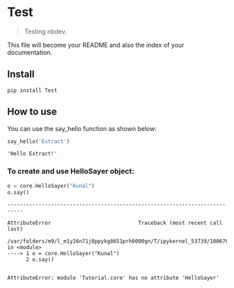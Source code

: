 # Test
> Testing nbdev.


This file will become your README and also the index of your documentation.

## Install

`pip install Test`

## How to use

You can use the say_hello function as shown below:

```python
say_hello('Extract')
```




    'Hello Extract!'



### To create and use HelloSayer object:

```python
o = core.HelloSayer("Kunal")
o.say()
```


    ---------------------------------------------------------------------------

    AttributeError                            Traceback (most recent call last)

    /var/folders/m9/l_m1y26n71j8ppykg8651prh0000gn/T/ipykernel_53739/1006767204.py in <module>
    ----> 1 o = core.HelloSayer("Kunal")
          2 o.say()


    AttributeError: module 'Tutorial.core' has no attribute 'HelloSayer'

